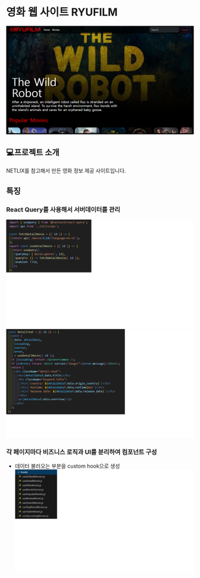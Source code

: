 # 영화 웹 사이트 RYUFILM

![대표이미지](./images/ryuflix_representative.png)

## 💻프로젝트 소개

NETLIX를 참고해서 만든 영화 정보 제공 사이트입니다.

## 특징

### React Query를 사용해서 서버데이터를 관리

<img src="./images/react_query.png">
<img src="./images/react_query2.png">

<!-- | ![react query](./images/react_query.png){:width:"30%"} | ![react query](./images/react_query2.png){:width:"50%"} |
| ------------------------------------------------------ | ------------------------------------------------------- | -->

### 각 페이지마다 비즈니스 로직과 UI를 분리하여 컴포넌트 구성

- 데이터 불러오는 부분을 custom hook으로 생성
  ![hooks](./images/hooks.png)
